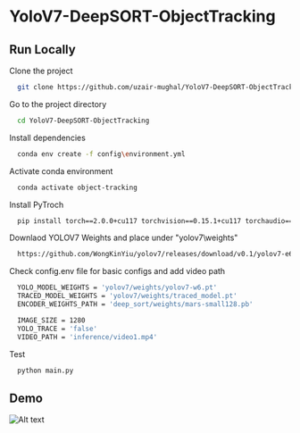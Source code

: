 # YoloV7-DeepSORT-ObjectTracking


## Run Locally

Clone the project

```bash
  git clone https://github.com/uzair-mughal/YoloV7-DeepSORT-ObjectTracking
```

Go to the project directory

```bash
  cd YoloV7-DeepSORT-ObjectTracking
```

Install dependencies

```bash
  conda env create -f config\environment.yml
```

Activate conda environment

```bash
  conda activate object-tracking
```
Install PyTroch

```bash
  pip install torch==2.0.0+cu117 torchvision==0.15.1+cu117 torchaudio==2.0.1+cu117 --index-url https://download.pytorch.org/whl/cu117
```

Downlaod YOLOV7 Weights and place under "yolov7\weights"

```bash
  https://github.com/WongKinYiu/yolov7/releases/download/v0.1/yolov7-e6.pt
```

Check config\.env file for basic configs and add video path

```bash
  YOLO_MODEL_WEIGHTS = 'yolov7/weights/yolov7-w6.pt'
  TRACED_MODEL_WEIGHTS = 'yolov7/weights/traced_model.pt'
  ENCODER_WEIGHTS_PATH = 'deep_sort/weights/mars-small128.pb'

  IMAGE_SIZE = 1280
  YOLO_TRACE = 'false'
  VIDEO_PATH = 'inference/video1.mp4'
```
Test

```bash
  python main.py
```

## Demo

![Alt text](YoloV7-DeepSORT-ObjectTracking/results/res.png?raw=true "Title")
